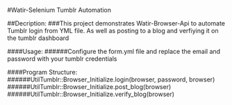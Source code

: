 #Watir-Selenium Tumblr Automation

##Decription:
###This project demonstrates Watir-Browser-Api to automate Tumblr login from YML file. As well as posting to a blog and verfiying it on the tumblr dashboard

####Usage:
######Configure the form.yml file and replace the email and password with your tumblr credentials

####Program Structure:
######UtilTumblr::Browser_Initialize.login(browser, password, browser)
######UtilTumblr::Browser_Initialize.post_blog(browser)
######UtilTumblr::Browser_Initialize.verify_blog(browser)

